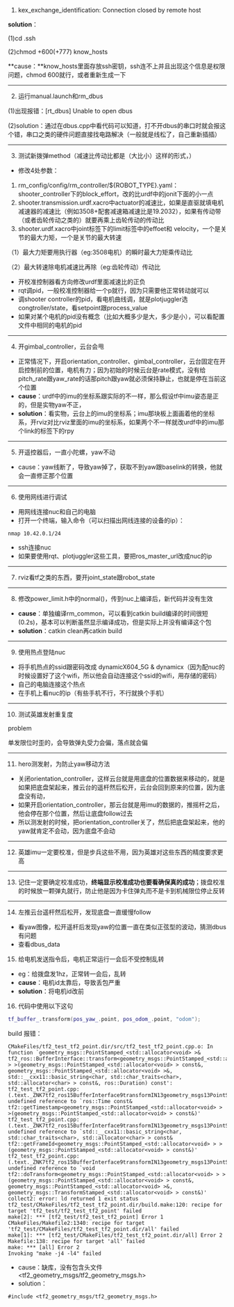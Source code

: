 1. kex_exchange_identification: Connection closed by remote host

**solution**：

(1)cd .ssh

(2)chmod +600(+777) know_hosts

**cause：**know_hosts里面存放ssh密钥，ssh连不上并且出现这个信息是权限问题，chmod 600就行，或者重新生成一下

---

2. 运行manual.launch和rm_dbus

(1)出现报错：[rt_dbus] Unable to open dbus

(2)solution：通过在dbus.cpp中看代码可以知道，打不开dbus的串口时就会报这个错，串口之类的硬件问题直接找电路解决（一般就是线松了，自己重新插插）

---

3. 测试新拨弹method（减速比传动比都是（大比小）这样的形式，）

- 修改4处参数：

1. rm_config/config/rm_controller/${ROBOT_TYPE}.yaml：shooter_controller下的block_effort，改的比urdf中的jonit下面的<limit effort>小一点
2. shooter.transmission.urdf.xacro中actuator的减速比，如果是直驱就填电机减速器的减速比（例如3508+配套减速箱减速比是19.2032），如果有传动带（或者齿轮传动之类的）就要再乘上齿轮传动的传动比
2. shooter.urdf.xacro中joint标签下的limit标签中的effoet和 velocity，一个是关节的最大力矩，一个是关节的最大转速

（1）最大力矩要用执行器（eg:3508电机）的瞬时最大力矩乘传动比

（2）最大转速除电机减速比再除（eg:齿轮传动）传动比

- 开校准控制器看方向修改urdf里面减速比的正负
- rqt调pid，一般校准控制器给一个p就行，因为只需要他正常转动就可以
- 调shooter controller的pid，看电机曲线调，就是plotjuggler选congtroller/state，看setpoint跟process_value
- 如果对某个电机的pid没有概念（比如大概多少是大，多少是小），可以看配置文件中相同的电机的pid

---

4. 开gimbal_controller，云台会甩

- 正常情况下，开启orientation_controller、gimbal_controller，云台固定在开启控制前的位置，电机有力；因为初始的时候云台是rate模式，没有给pitch_rate跟yaw_rate的话那pitch跟yaw就必须保持静止，也就是停在当前这个位置
- **cause**：urdf中的imu的坐标系跟实际的不一样，那么假设tf中imu姿态是正的，但是实物yaw不正，
- **solution**：看实物，云台上的imu的坐标系；imu那块板上面画着他的坐标系，开rviz对比rviz里面的imu的坐标系，如果两个不一样就改urdf中的imu那个link的<interial>标签下的rpy

---

5. 开遥控器后，一直小陀螺，yaw不动

- cause：yaw线断了，导致yaw掉了，获取不到yaw跟baselink的转换，他就会一直修正那个位置

---

6. 使用网线进行调试

- 用网线连接nuc和自己的电脑
- 打开一个终端，输入命令（可以扫描出网线连接的设备的ip）：

```
nmap 10.42.0.1/24
```

- ssh连接nuc
- 如果要使用rqt、plotjuggler这些工具，要把ros_master_url改成nuc的ip

---

7. rviz看tf之类的东西，要开joint_state跟robot_state

---

8. 修改power_limit.h中的normal()，传到nuc上编译后，新代码并没有生效

- **cause**：单独编译rm_common，可以看到catkin build编译的时间很短(0.2s)，基本可以判断虽然显示编译成功，但是实际上并没有编译这个包
- **solution**：catkin clean再catkin build

---

9. 使用热点登陆nuc

- 将手机热点的ssid跟密码改成 dynamicX604_5G & dynamicx（因为配nuc的时候设置好了这个wifi，所以他会自动连接这个ssid的wifi，用存储的密码）
- 自己的电脑连接这个热点
- 在手机上看nuc的ip（有些手机不行，不行就换个手机）

---

10. 测试英雄发射重复度

problem

单发限位时歪的，会导致弹丸受力会偏，落点就会偏

---

11. hero测发射，为防止yaw移动方法

- 关闭orientation_controller，这样云台就是用底盘的位置数据来移动的，就是如果把底盘架起来，推云台的遥杆然后松开，云台会回到原来的位置，因为底盘没有动，
- 如果开启orientation_controller，那云台就是用imu的数据的，推摇杆之后，他会停在那个位置，然后让底盘follow过去
- 所以测发射的时候，把orientation_controller关了，然后把底盘架起来，他的yaw就肯定不会动，因为底盘不会动

---

12. 英雄imu一定要校准，但是步兵这些不用，因为英雄对这些东西的精度要求更高

---

13. 记住一定要确定校准成功，**终端显示校准成功也要看确保真的成功**；拨盘校准的时候放一颗弹丸就行，防止他是因为卡住弹丸而不是卡到机械限位停止反转

---

14. 左推云台遥杆然后松开，发现底盘一直缓慢follow

- 看yaw图像，松开遥杆后发现yaw的位置一直在类似正弦型的波动，猜测dbus有问题
- 查看dbus_data

15. 给电机发送指令后，电机正常运行一会后不受控制乱转

- eg：给拨盘发1hz，正常转一会后，乱转
- **cause**：电机id太靠后，导致丢包严重
- **solution**：将电机id改前

16. 代码中使用以下这句

```c++
tf_buffer_.transform(pos_yaw_.point, pos_odom_.point, "odom");
```

build 报错：

```
CMakeFiles/tf2_test_tf2_point.dir/src/tf2_test_tf2_point.cpp.o: In function `geometry_msgs::PointStamped_<std::allocator<void> >& tf2_ros::BufferInterface::transform<geometry_msgs::PointStamped_<std::allocator<void> > >(geometry_msgs::PointStamped_<std::allocator<void> > const&, geometry_msgs::PointStamped_<std::allocator<void> >&, std::__cxx11::basic_string<char, std::char_traits<char>, std::allocator<char> > const&, ros::Duration) const':
tf2_test_tf2_point.cpp:(.text._ZNK7tf2_ros15BufferInterface9transformIN13geometry_msgs13PointStamped_ISaIvEEEEERT_RKS6_S7_RKNSt7__cxx1112basic_stringIcSt11char_traitsIcESaIcEEEN3ros8DurationE[_ZNK7tf2_ros15BufferInterface9transformIN13geometry_msgs13PointStamped_ISaIvEEEEERT_RKS6_S7_RKNSt7__cxx1112basic_stringIcSt11char_traitsIcESaIcEEEN3ros8DurationE]+0x69): undefined reference to `ros::Time const& tf2::getTimestamp<geometry_msgs::PointStamped_<std::allocator<void> > >(geometry_msgs::PointStamped_<std::allocator<void> > const&)'
tf2_test_tf2_point.cpp:(.text._ZNK7tf2_ros15BufferInterface9transformIN13geometry_msgs13PointStamped_ISaIvEEEEERT_RKS6_S7_RKNSt7__cxx1112basic_stringIcSt11char_traitsIcESaIcEEEN3ros8DurationE[_ZNK7tf2_ros15BufferInterface9transformIN13geometry_msgs13PointStamped_ISaIvEEEEERT_RKS6_S7_RKNSt7__cxx1112basic_stringIcSt11char_traitsIcESaIcEEEN3ros8DurationE]+0x7b): undefined reference to `std::__cxx11::basic_string<char, std::char_traits<char>, std::allocator<char> > const& tf2::getFrameId<geometry_msgs::PointStamped_<std::allocator<void> > >(geometry_msgs::PointStamped_<std::allocator<void> > const&)'
tf2_test_tf2_point.cpp:(.text._ZNK7tf2_ros15BufferInterface9transformIN13geometry_msgs13PointStamped_ISaIvEEEEERT_RKS6_S7_RKNSt7__cxx1112basic_stringIcSt11char_traitsIcESaIcEEEN3ros8DurationE[_ZNK7tf2_ros15BufferInterface9transformIN13geometry_msgs13PointStamped_ISaIvEEEEERT_RKS6_S7_RKNSt7__cxx1112basic_stringIcSt11char_traitsIcESaIcEEEN3ros8DurationE]+0xc8): undefined reference to `void tf2::doTransform<geometry_msgs::PointStamped_<std::allocator<void> > >(geometry_msgs::PointStamped_<std::allocator<void> > const&, geometry_msgs::PointStamped_<std::allocator<void> >&, geometry_msgs::TransformStamped_<std::allocator<void> > const&)'
collect2: error: ld returned 1 exit status
tf2_test/CMakeFiles/tf2_test_tf2_point.dir/build.make:120: recipe for target 'tf2_test/tf2_test_tf2_point' failed
make[2]: *** [tf2_test/tf2_test_tf2_point] Error 1
CMakeFiles/Makefile2:1340: recipe for target 'tf2_test/CMakeFiles/tf2_test_tf2_point.dir/all' failed
make[1]: *** [tf2_test/CMakeFiles/tf2_test_tf2_point.dir/all] Error 2
Makefile:138: recipe for target 'all' failed
make: *** [all] Error 2
Invoking "make -j4 -l4" failed
```

- cause：缺库，没有包含头文件<tf2_geometry_msgs/tf2_geometry_msgs.h>
- solution：

```
#include <tf2_geometry_msgs/tf2_geometry_msgs.h>
```

